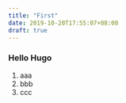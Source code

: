 ```yaml
---
title: "First"
date: 2019-10-20T17:55:07+08:00
draft: true
---
```


### Hello Hugo

1. aaa
2. bbb
3. ccc
